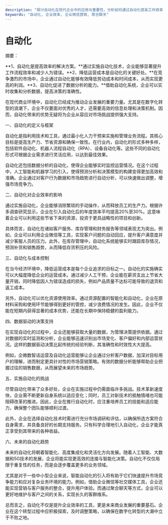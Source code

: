 ```yaml
---
description: "探讨自动化在现代企业中的应用与重要性，分析如何通过自动化提高工作效率及降低成本。"
keywords: "自动化, 企业效率, 企业微信营销, 聚合聊天"
---
```

# 自动化

摘要： 

**1、自动化是提高效率的解决方案。**通过实施自动化技术，企业能够显著提升工作流程效率和减少人为错误。**2、降低运营成本是自动化的关键好处。**在竞争激烈的市场中，企业通过自动化能够有效降低劳动成本和时间成本，从而实现更高的利润。**3、自动化促进了数据分析的能力。**借助自动化系统，企业可以实时收集和分析数据，提高决策的准确性。

在现代商业环境中，自动化已经成为推动企业发展的重要力量。尤其是在数字化转型的浪潮下，企业不仅要面对优秀的人才，还需要高效的信息处理和决策机制。因而，自动化带来的优势无疑将为企业从容应对市场挑战提供强大支持。

一、自动化的定义与框架

自动化是指利用技术和工具，通过最小化人力干预来实施和管理业务流程。其核心目标是提高生产力、节省资源和确保一致性。在行业内，自动化的形式多种多样，包括软件自动化、机器人流程自动化（RPA）、设备自动化等。这些不同的自动化形式可根据企业需求进行灵活应用，以达到最佳效果。

自动化还包括数据分析的自动化，使得企业能够实时监控运营情况。在这个过程中，人工智能和机器学习的引入，使得预测分析和决策模型的构建变得更加高效和准确。企业通过对客户行为数据和市场趋势进行自动分析，可以快速做出调整，增强市场竞争力。

二、自动化对企业效率的影响

通过实施自动化，企业能够消除繁琐的手动操作，从而释放员工的生产力。根据许多调查研究显示，企业在引入自动化后的年度效率平均提高20%至30%。这意味着企业可以利用这些节省下来的资源，投资于更具战略性的项目和创新。

具体而言，自动化在诸如客户服务、库存管理和财务报告等领域表现尤为突出。例如，企业可以利用企业微信等工具，实现客户问题的自动回应，提升客户满意度并减少客服人员的压力。此外，在库存管理中，自动化系统能够实时跟踪库存情况，预测补货和销售趋势，从而降低存货积压的风险。

三、自动化与成本控制

在当今经济环境中，降低运营成本是每个企业追求的目标之一。自动化的实施确实可以大幅度降低企业的运营成本。通过减少人工干预，企业能在薪资支出上节省大量开销，同时降低因人为错误造成的损失，例如产品质量不达标可能导致的退货和返工成本。

另外，自动化可以优化资源使用效率。通过资源配置的智能化和自动化，企业在原材料采购和使用环节能够得到更好的管控，减少浪费情况的发生。因此，企业不仅能在短期内获得显著的成本优势，还能在长期中保持稳健的盈利能力。

四、数据驱动的决策支持

在实现自动化的过程中，企业还能够获取大量的数据，为管理决策提供依据。通过对数据的实时监测和分析，企业能够迅速识别出市场变化、客户偏好和内部运营状况。这样的数据驱动决策比起传统的经验判断，其准确性和时效性大大提高。

例如，企微数智话运营及自动化运营能够让企业通过分析客户数据，加深对目标用户的理解，进而制定更具针对性的市场营销策略。有效的数据分析能够帮助企业把握过往的销售数据，从而展望未来的市场趋势。

五、实施自动化的挑战

尽管自动化带来了众多好处，企业在实施过程中仍需面临许多挑战。技术革新速度快，企业需不断更新自身系统以适应变化；同时，员工对新技术的抵触情绪也可能阻碍改革的推进。因此，企业在推行自动化时，应注重培养员工的技能和适应能力，确保整个团队能够顺利过渡。

此外，企业在选择自动化技术时需进行充分市场调研和评估，以确保所选方案符合自身需求，并具备良好的长期支持服务。只有科学合理地引入自动化，企业才能真正享受到其带来的各种收益。

六、未来的自动化趋势

未来的自动化将朝着智能化、高度集成化和灵活化方向发展。随着人工智能、大数据和5G技术的发展，企业将能实现更高效的连接与智能化决策。自动化不仅仅局限于重复性的任务，而是会逐步覆盖更多的业务领域。

尤其是对于一些中小型企业来说，智能自动化的引入将有助于它们快速提升市场竞争能力和应对复杂业务环境的能力。例如，借助企业微信等社交媒体工具，企业还能实现营销与客户服务的整合，提升用户体验。而通过聚合聊天等方式，企业可以更好地维护与客户之间的关系，实现长久的客群维系。

总而言之，自动化不仅是提升企业效率的工具，更是未来商业发展的重要基石。企业在这个转型过程中应积极探索，及时调整策略，以确保在数字化转型的大潮中立于不败之地。
